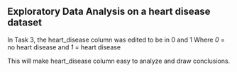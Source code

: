 ## Exploratory Data Analysis on a heart disease dataset
In Task 3, the heart_disease column was edited to be in 0 and 1 
Where *0* = no heart disease
and *1* = heart disease 

This will make heart_disease column easy to analyze and draw conclusions.